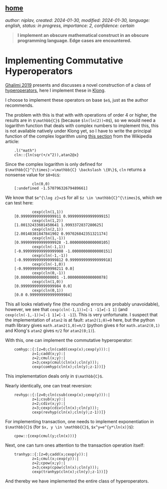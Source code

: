 [home](./index.md)
------------------

*author: niplav, created: 2024-01-30, modified: 2024-01-30, language: english, status: in progress, importance: 2, confidence: certain*

> __I implement an obscure mathematical construct in an obscure
programming language. Edge cases are encountered.__

Implementing Commutative Hyperoperators
========================================

[Ghalimi 2019](https://observablehq.com/@ishi/arithmetic "Hyperlogarithmic
Arithmetic") presents and discusses a novel construction of a class of
[hyperoperators](https://en.wikipedia.org/wiki/Hyperoperator), here I
implement these in [Klong](http://t3x.org/klong/index.html).

I choose to implement these operators on base `$e$`, just as the author
recommends.

The problem with this is that with with operations of order 4 or
higher, the results are in `$\mathbb{C}$` (because `$ln(ln(2))<0$`),
so we would need a logarithm function that deals with complex numbers
to implement this, this is not available natively under Klong yet, so I
have to write the principal function of the complex logarithm using [this
section](https://en.wikipedia.org/wiki/Complex_logarithm#Calculating_the_principal_value)
from the Wikipedia article:

        .l("math")
        cln::{ln(sqr(+/x^2)),atan2@x}

Since the complex logarithm is only defined for
`$\mathbb{C}^{\times}:=\mathbb{C} \backslash \{0\}$`, `cln` returns
a nonsense value for `$0+0i$`:

                cln(0,0)
        [:undefined -1.57079632679489661]

We know that `$e^{\log z}=z$` for all `$z \in \mathbb{C}^{\times}$`,
which we can test here:

                cexp(cln(1,1))
        [0.999999999999999911 0.999999999999999915]
                cexp(cln(1,2))
        [1.00132433601450641 1.9993372837280625]
                cexp(cln(2,1))
        [2.00148381847841902 0.997026842351321174]
                cexp(cln(1,-1))
        [0.999999999999999928 -1.00000000000000105]
                cexp(cln(-1,1))
        [-0.999999999999999908 -1.00000000000000151]
                cexp(cln(-1,-1))
        [-0.999999999999999812 0.999999999999999918]
                cexp(cln(-1,0))
        [-0.999999999999998211 0.0]
                cexp(cln(0,-1))
        [0.00000000000000001 -1.00000000000000078]
                cexp(cln(1,0))
        [0.999999999999999984 0.0]
                cexp(cln(0,1))
        [0.0 0.999999999999999984]

This all looks relatively fine (the rounding errors are probably
unavoidable), however, we see that `cexp(cln(-1,1))=[-1 -1]≠[-1 1]`
(and `cexp(cln(-1,-1))=[-1 1]≠[-1 -1]`).  This is very unfortunate. I
suspect that the implementation of `atan2` is at fault: `atan2(1;0)=0`
here, but the python math library gives `math.atan2(1,0)=π/2` (python
gives `0` for `math.atan2(0,1)` and Klong's `atan2` gives `π/2` for
`atan2(0;1)`).

<!--TODO: fix local atan2-->

With this, one can implement the commutative hyperoperator:

        comhyp::{:[z=0;cln(cadd(cexp(x);cexp(y))):|
                z=1;cadd(x;y):|
                z=2;cmul(x;y):|
                z=3;cexp(cmul(cln(x);cln(y)));
                cexp(comhyp(cln(x);cln(y);z-1))]}

This implementation deals only in `$\mathbb{C}$`.

Nearly identically, one can treat reversion:

        revhyp::{:[z=0;cln(csub(cexp(x);cexp(y))):|
                z=1;csub(x;y):|
                z=2;cdiv(x;y):|
                z=3;cexp(cdiv(cln(x);cln(y)));
                cexp(revhyp(cln(x);cln(y);z-1))]}

For implementing transaction, one needs to implement exponentiation in
`$\mathbb{C}$` (for `$x, y \in \mathbb{C}$`, `$x^y=e^{y*\ln(x)}$`):

        cpow::{cexp(cmul(y;cln(x)))}

Next, one can turn ones attention to the transaction operation itself:

        tranhyp::{:[z=0;cadd(x;cexp(y)):|
                z=1;cmul(x;cexp(y)):|
                z=2;cpow(x;y):|
                z=3;cexp(cpow(cln(x);cln(y)));
                cexp(tranhyp(cln(x);cln(y);z-1))]}

And thereby we have implemented the entire class of hyperoperators.

<!--When you're less tired, check over this again:
2^x^y=b^{1^log_b(x)^{log_b(y)}}=b^{log_b(x)*b^log_b(y)}=x^{b^_log_b(y)}=x^y
I think this checks out-->
